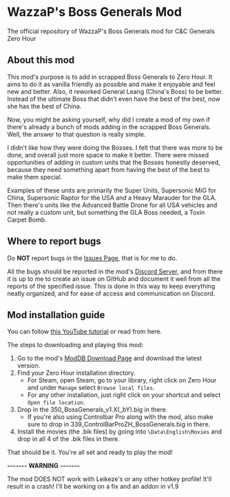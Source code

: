 # WazzaP's Boss Generals Mod
The official repository of WazzaP's Boss Generals mod for C&amp;C Generals Zero Hour

## About this mod
This mod's purpose is to add in scrapped Boss Generals to Zero Hour. It aims to do it as vanilla friendly as possible and make it enjoyable and feel new and better. Also, it reworked General Leang (China's Boss) to be better. Instead of the ultimate Boss that didn't even have the best of the best, now she has the best of China.

Now, you might be asking yourself, why did I create a mod of my own if there's already a bunch of mods adding in the scrapped Boss Generals. Well, the answer to that question is really simple.

I didn't like how they were doing the Bosses. I felt that there was more to be done, and overall just more space to make it better. There were missed opportunities of adding in custom units that the Bosses honestly deserved, because they need something apart from having the best of the best to make them special.

Examples of these units are primarily the Super Units, Supersonic MiG for China, Supersonic Raptor for the USA and a Heavy Marauder for the GLA.
Then there's units like the Advanced Battle Drone for all USA vehicles and not really a custom unit, but something the GLA Boss needed, a Toxin Carpet Bomb.

## Where to report bugs
Do **NOT** report bugs in the [Issues Page](<https://github.com/ItsWazzaP/wazzaps-boss-generals/issues>), that is for me to do.

All the bugs should be reported in the mod's [Discord Server](<https://discord.gg/NPhSASmQBT>), and from there it is up to me to create an issue on GitHub and document it well from all the reports of the specified issue. This is done in this way to keep everything neatly organized, and for ease of access and communication on Discord.

## Mod installation guide
You can follow [this YouTube tutorial](<https://www.youtube.com/watch?v=GlD-ZwJw5nM&t=22s>) or read from here.

The steps to downloading and playing this mod:
1. Go to the mod's [ModDB Download Page](<https://www.moddb.com/mods/wazzaps-boss-generals-mod/downloads>) and download the latest version.
2. Find your Zero Hour installation directory.
    * For Steam, open Steam, go to your library, right click on Zero Hour and under `Manage` select `Browse local files`.
    * For any other installation, just right click on your shortcut and select `Open file location`.
3. Drop in the 350_BossGenerals_v1.X(_bY).big in there.
    * If you're also using Controlbar Pro along with the mod, also make sure to drop in 339_ControlBarProZH_BossGenerals.big in there.
4. Install the movies (the .bik files) by going into `\Data\English\Movies` and drop in all 4 of the .bik files in there.

That should be it. You're all set and ready to play the mod!


**-------**
**WARNING**
**-------**

The mod DOES NOT work with Leikeze's or any other hotkey profile! It'll result in a crash!
I'll be working on a fix and an addon in v1.9